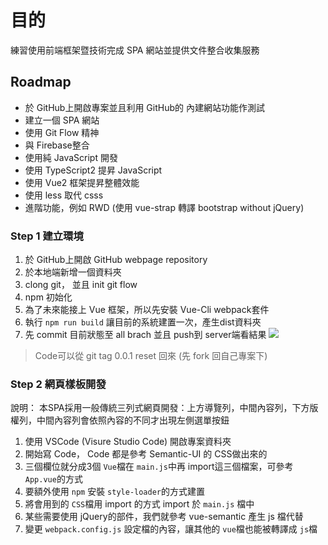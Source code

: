 # 目的

練習使用前端框架暨技術完成 SPA 網站並提供文件整合收集服務

## Roadmap

* 於 GitHub上開啟專案並且利用 GitHub的 內建網站功能作測試
* 建立一個 SPA 網站
* 使用 Git Flow 精神
* 與 Firebase整合
* 使用純 JavaScript 開發
* 使用 TypeScript2 提昇 JavaScript 
* 使用 Vue2 框架提昇整體效能 
* 使用 less 取代 csss
* 進階功能，例如 RWD (使用 vue-strap 轉譯 bootstrap without jQuery)



### Step 1 建立環境

1. 於 GitHub上開啟 GitHub webpage repository
2. 於本地端新增一個資料夾
3. clong git， 並且 init git flow
4. npm 初始化
5. 為了未來能接上 Vue 框架，所以先安裝 Vue-Cli webpack套件
6. 執行 `npm run build` 讓目前的系統建置一次，產生dist資料夾
7. 先 commit 目前狀態至 all brach 並且 push到 server端看結果
   ![](https://img42.com/j4sT6)
> Code可以從 git tag 0.0.1 reset 回來 (先 fork 回自己專案下)   



### Step 2 網頁樣板開發

說明：
本SPA採用一般傳統三列式網頁開發：上方導覽列，中間內容列，下方版權列，中間內容列會依照內容的不同才出現左側選單按鈕

1. 使用 VSCode (Visure Studio Code) 開啟專案資料夾
2. 開始寫 Code， Code 都是參考 Semantic-UI 的 CSS做出來的
3. 三個欄位就分成3個 `Vue`檔在 `main.js`中再 import這三個檔案，可參考 `App.vue`的方式
4. 要額外使用 `npm` 安裝 `style-loader`的方式建置
5. 將會用到的 `CSS`檔用 import 的方式 import 於 `main.js` 檔中 
6. 某些需要使用 jQuery的部件，我們就參考 vue-semantic 產生 js 檔代替
7. 變更 `webpack.config.js` 設定檔的內容，讓其他的 `vue`檔也能被轉譯成 `js`檔



